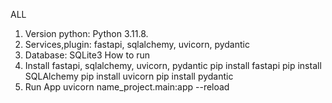 ALL
1. Version python: Python 3.11.8.
2. Services,plugin: fastapi, sqlalchemy, uvicorn, pydantic
3. Database: SQLite3
How to run
1. Install fastapi, sqlalchemy, uvicorn, pydantic
   pip install fastapi
   pip install SQLAlchemy
   pip install uvicorn
   pip install pydantic
2. Run App
    uvicorn name_project.main:app --reload

